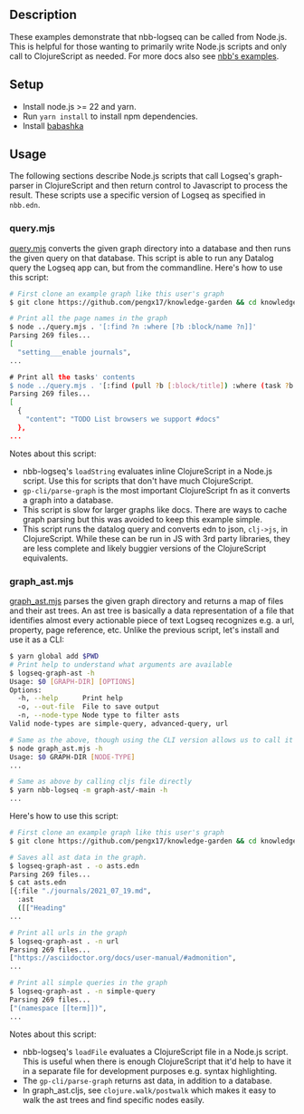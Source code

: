 ## Description

These examples demonstrate that nbb-logseq can be called from Node.js. This is
helpful for those wanting to primarily write Node.js scripts and only call to
ClojureScript as needed. For more docs also see [nbb's
examples](https://github.com/babashka/nbb#calling-nbb-from-javascript).

## Setup

* Install node.js >= 22 and yarn.
* Run `yarn install` to install npm dependencies.
* Install [babashka](https://github.com/babashka/babashka)

## Usage

The following sections describe Node.js scripts that call Logseq's graph-parser
in ClojureScript and then return control to Javascript to process the result.
These scripts use a specific version of Logseq as specified in `nbb.edn`.

### query.mjs

[query.mjs](query.mjs) converts the given graph directory into a database and
then runs the given query on that database. This script is able to run any
Datalog query the Logseq app can, but from the commandline. Here's how to use
this script:

```sh
# First clone an example graph like this user's graph
$ git clone https://github.com/pengx17/knowledge-garden && cd knowledge-garden

# Print all the page names in the graph
$ node ../query.mjs . '[:find ?n :where [?b :block/name ?n]]'
Parsing 269 files...
[
  "setting___enable journals",
...

# Print all the tasks' contents
$ node ../query.mjs . '[:find (pull ?b [:block/title]) :where (task ?b #{"DONE"})]'
Parsing 269 files...
[
  {
    "content": "TODO List browsers we support #docs"
  },
...
```

Notes about this script:
* nbb-logseq's `loadString` evaluates inline ClojureScript in a Node.js script.
  Use this for scripts that don't have much ClojureScript.
* `gp-cli/parse-graph` is the most important ClojureScript fn as it converts a
  graph into a database.
* This script is slow for larger graphs like docs. There are ways to cache graph
  parsing but this was avoided to keep this example simple.
* This script runs the datalog query and converts edn to json, `clj->js`, in
  ClojureScript. While these can be run in JS with 3rd party libraries, they are
  less complete and likely buggier versions of the ClojureScript equivalents.

### graph_ast.mjs

[graph_ast.mjs](graph_ast.mjs) parses the given graph directory and returns a map of files
and their ast trees. An ast tree is basically a data representation of a file
that identifies almost every actionable piece of text Logseq recognizes e.g. a
url, property, page reference, etc. Unlike the previous script, let's install and use it as a CLI:

```sh
$ yarn global add $PWD
# Print help to understand what arguments are available
$ logseq-graph-ast -h
Usage: $0 [GRAPH-DIR] [OPTIONS]
Options:
  -h, --help      Print help
  -o, --out-file  File to save output
  -n, --node-type Node type to filter asts
Valid node-types are simple-query, advanced-query, url

# Same as the above, though using the CLI version allows us to call it from any directory
$ node graph_ast.mjs -h
Usage: $0 GRAPH-DIR [NODE-TYPE]
...

# Same as above by calling cljs file directly
$ yarn nbb-logseq -m graph-ast/-main -h
...
```

Here's how to use this script:
```sh
# First clone an example graph like this user's graph
$ git clone https://github.com/pengx17/knowledge-garden && cd knowledge-garden

# Saves all ast data in the graph.
$ logseq-graph-ast . -o asts.edn
Parsing 269 files...
$ cat asts.edn
[{:file "./journals/2021_07_19.md",
  :ast
  ([["Heading"
...

# Print all urls in the graph
$ logseq-graph-ast . -n url
Parsing 269 files...
["https://asciidoctor.org/docs/user-manual/#admonition",
...

# Print all simple queries in the graph
$ logseq-graph-ast . -n simple-query
Parsing 269 files...
["(namespace [[term]])",
...
```

Notes about this script:
* nbb-logseq's `loadFile` evaluates a ClojureScript file in a Node.js script. This is
  useful when there is enough ClojureScript that it'd help to have it in a separate file
  for development purposes e.g. syntax highlighting.
* The `gp-cli/parse-graph` returns ast data, in addition to a database.
* In graph_ast.cljs, see `clojure.walk/postwalk` which makes it easy to walk the ast
  trees and find specific nodes easily.
